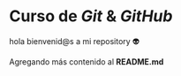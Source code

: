 # Curso de _Git_ & _GitHub_

hola bienvenid@s a mi repository 👽

Agregando más contenido al **README.md**